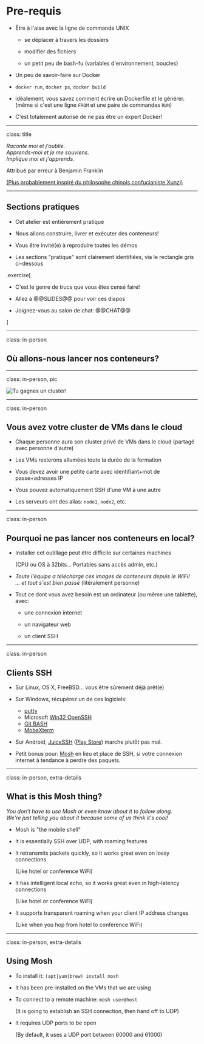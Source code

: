 # Pre-requis

- Être à l'aise avec la ligne de commande UNIX

  - se déplacer à travers les dossiers

  - modifier des fichiers

  - un petit peu de bash-fu (variables d'environnement, boucles)


- Un peu de savoir-faire sur Docker

 - `docker run`, `docker ps`, `docker build`

 - idéalement, vous savez comment écrire un Dockerfile et le générer.
   <br/>
   (même si c'est une ligne `FROM` et une paire de commandes `RUN`)

- C'est totalement autorisé de ne pas être un expert Docker!


---

class: title

*Raconte moi et j'oublie.*
<br/>
*Apprends-moi et je me souviens.*
<br/>
*Implique moi et j'apprends.*

Attribué par erreur à Benjamin Franklin

[(Plus probablement inspiré du philosophe chinois confucianiste Xunzi)](https://www.barrypopik.com/index.php/new_york_city/entry/tell_me_and_i_forget_teach_me_and_i_may_remember_involve_me_and_i_will_lear/)

---

## Sections pratiques

- Cet atelier est entièrement pratique

- Nous allons construire, livrer et exécuter des conteneurs!

- Vous être invité(e) à reproduire toutes les démos

- Les sections "pratique" sont clairement identifiées, via le rectangle gris ci-dessous

.exercise[

- C'est le genre de trucs que vous êtes censé faire!

- Allez à @@SLIDES@@ pour voir ces diapos

- Joignez-vous au salon de chat: @@CHAT@@

<!-- ```open @@SLIDES@@``` -->

]

---

class: in-person

## Où allons-nous lancer nos conteneurs?

---

class: in-person, pic

![Tu gagnes un cluster!](images/you-get-a-cluster.jpg)

---

class: in-person

## Vous avez votre cluster de VMs dans le cloud

- Chaque personne aura son cluster privé de VMs dans le cloud (partagé avec personne d'autre)

- Les VMs resterons allumées toute la durée de la formation

- Vous devez avoir une petite carte avec identifiant+mot de passe+adresses IP

- Vous pouvez automatiquement SSH d'une VM à une autre

- Les serveurs ont des alias: `node1`, `node2`, etc.

---

class: in-person

## Pourquoi ne pas lancer nos conteneurs en local?

- Installer cet outillage peut être difficile sur certaines machines

  (CPU ou OS à 32bits... Portables sans accès admin, etc.)

- *Toute l'équipe a téléchargé ces images de conteneurs depuis le WiFi!
  <br/>... et tout s'est bien passé* (litéralement personne)

- Tout ce dont vous avez besoin est un ordinateur (ou même une tablette), avec:

  - une connexion internet

  - un navigateur web

  - un client SSH

---

class: in-person

## Clients SSH

- Sur Linux, OS X, FreeBSD... vous être sûrement déjà prêt(e)

- Sur Windows, récupérez un de ces logiciels:

  - [putty](http://www.putty.org/)
  - Microsoft [Win32 OpenSSH](https://github.com/PowerShell/Win32-OpenSSH/wiki/Install-Win32-OpenSSH)
  - [Git BASH](https://git-for-windows.github.io/)
  - [MobaXterm](http://mobaxterm.mobatek.net/)


- Sur Android, [JuiceSSH](https://juicessh.com/)
  ([Play Store](https://play.google.com/store/apps/details?id=com.sonelli.juicessh))
  marche plutôt pas mal.

- Petit bonus pour: [Mosh](https://mosh.org/) en lieu et place de SSH, si votre connexion internet à tendance à perdre des paquets.

---

class: in-person, extra-details

## What is this Mosh thing?

*You don't have to use Mosh or even know about it to follow along.
<br/>
We're just telling you about it because some of us think it's cool!*

- Mosh is "the mobile shell"

- It is essentially SSH over UDP, with roaming features

- It retransmits packets quickly, so it works great even on lossy connections

  (Like hotel or conference WiFi)

- It has intelligent local echo, so it works great even in high-latency connections

  (Like hotel or conference WiFi)

- It supports transparent roaming when your client IP address changes

  (Like when you hop from hotel to conference WiFi)

---

class: in-person, extra-details

## Using Mosh

- To install it: `(apt|yum|brew) install mosh`

- It has been pre-installed on the VMs that we are using

- To connect to a remote machine: `mosh user@host`

  (It is going to establish an SSH connection, then hand off to UDP)

- It requires UDP ports to be open

  (By default, it uses a UDP port between 60000 and 61000)
